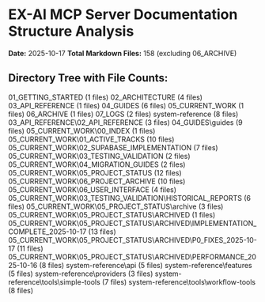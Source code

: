 ﻿# EX-AI MCP Server Documentation Structure Analysis
**Date:** 2025-10-17
**Total Markdown Files:** 158 (excluding 06_ARCHIVE)

## Directory Tree with File Counts:

01_GETTING_STARTED (1 files)
02_ARCHITECTURE (4 files)
03_API_REFERENCE (1 files)
04_GUIDES (6 files)
05_CURRENT_WORK (1 files)
06_ARCHIVE (1 files)
07_LOGS (2 files)
system-reference (8 files)
03_API_REFERENCE\02_API_REFERENCE (3 files)
04_GUIDES\guides (9 files)
05_CURRENT_WORK\00_INDEX (1 files)
05_CURRENT_WORK\01_ACTIVE_TRACKS (10 files)
05_CURRENT_WORK\02_SUPABASE_IMPLEMENTATION (7 files)
05_CURRENT_WORK\03_TESTING_VALIDATION (2 files)
05_CURRENT_WORK\04_MIGRATION_GUIDES (2 files)
05_CURRENT_WORK\05_PROJECT_STATUS (12 files)
05_CURRENT_WORK\06_PROJECT_ARCHIVE (10 files)
05_CURRENT_WORK\06_USER_INTERFACE (4 files)
05_CURRENT_WORK\03_TESTING_VALIDATION\HISTORICAL_REPORTS (6 files)
05_CURRENT_WORK\05_PROJECT_STATUS\archive (3 files)
05_CURRENT_WORK\05_PROJECT_STATUS\ARCHIVED (1 files)
05_CURRENT_WORK\05_PROJECT_STATUS\ARCHIVED\IMPLEMENTATION_COMPLETE_2025-10-17 (13 files)
05_CURRENT_WORK\05_PROJECT_STATUS\ARCHIVED\P0_FIXES_2025-10-17 (11 files)
05_CURRENT_WORK\05_PROJECT_STATUS\ARCHIVED\PERFORMANCE_2025-10-16 (8 files)
system-reference\api (5 files)
system-reference\features (5 files)
system-reference\providers (3 files)
system-reference\tools\simple-tools (7 files)
system-reference\tools\workflow-tools (8 files)
